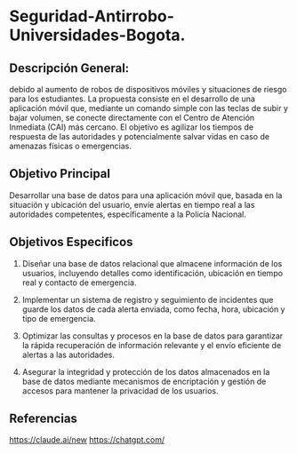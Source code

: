 # Seguridad-Antirrobo-Universidades-Bogota.
## Descripción General:

debido al aumento de robos de dispositivos móviles y situaciones de riesgo para los estudiantes. La propuesta consiste en el desarrollo de una aplicación móvil que, mediante un comando simple con las teclas de subir y bajar volumen, se conecte directamente con el Centro de Atención Inmediata (CAI) más cercano. El objetivo es agilizar los tiempos de respuesta de las autoridades y potencialmente salvar vidas en caso de amenazas físicas o emergencias.

## Objetivo Principal 

Desarrollar una base de datos para una aplicación móvil que, basada en la situación y ubicación del usuario, envíe alertas en tiempo real a las autoridades competentes, específicamente a la Policía Nacional.

## Objetivos Especificos

1. Diseñar una base de datos relacional que almacene información de los usuarios, incluyendo detalles como identificación, ubicación en tiempo real y contacto de emergencia.

2. Implementar un sistema de registro y seguimiento de incidentes que guarde los datos de cada alerta enviada, como fecha, hora, ubicación y tipo de emergencia.

3. Optimizar las consultas y procesos en la base de datos para garantizar la rápida recuperación de información relevante y el envío eficiente de alertas a las autoridades.

4. Asegurar la integridad y protección de los datos almacenados en la base de datos mediante mecanismos de encriptación y gestión de accesos para mantener la privacidad de los usuarios.


## Referencias
https://claude.ai/new
https://chatgpt.com/
